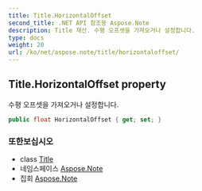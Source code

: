 ```yaml
---
title: Title.HorizontalOffset
second_title: .NET API 참조용 Aspose.Note
description: Title 재산. 수평 오프셋을 가져오거나 설정합니다.
type: docs
weight: 20
url: /ko/net/aspose.note/title/horizontaloffset/
---
```

## Title.HorizontalOffset property

수평 오프셋을 가져오거나 설정합니다.

```csharp
public float HorizontalOffset { get; set; }
```

### 또한보십시오

* class [Title](../)
* 네임스페이스 [Aspose.Note](../../title/)
* 집회 [Aspose.Note](../../../)


